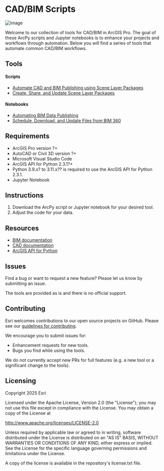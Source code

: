 # CAD/BIM Scripts
![image](https://github.com/user-attachments/assets/6f89496d-4220-4fe0-8014-76010bca4630)


Welcome to our collection of tools for CAD/BIM in ArcGIS Pro. The goal of these ArcPy scripts and Jupyter notebooks is to enhance your projects and workflows through automation. 
Below you will find a series of tools that automate common CAD/BIM workflows.

## Tools
#### Scripts
- [Automate CAD and BIM Publishing using Scene Layer Packages](Tools/Automate%20CAD%20and%20BIM%20Publishing%20using%20Scene%20Layer%20Packages)
- [Create, Share, and Update Scene Layer Packages](Tools/Create,%20Share,%20and%20Update%20Scene%20Layer%20Packages) 
#### Notebooks
- [Automating BIM Data Publishing](Tools/Automate%20BIM%20Data%20Publishing)
- [Schedule, Download, and Update Files from BIM 360](Tools/Schedule,%20Download,%20and%20Update%20Files%20from%20BIM%20360) 

## Requirements
- ArcGIS Pro version ?+
- AutoCAD or Civil 3D version ?+
- Microsoft Visual Studio Code
- ArcGIS API for Python 2.3.1?+
- Python 3.9.x? to 3.11.x?? is required to use the ArcGIS API for Python 2.3.1.
- Jupyter Notebook
  
## Instructions
1. Download the ArcPy script or Jupyter notebook for your desired tool. 
2. Adjust the code for your data.

## Resources
- [BIM documentation](https://pro.arcgis.com/en/pro-app/latest/help/data/revit/what-is-bim-data-.htm)
- [CAD documentation](https://pro.arcgis.com/en/pro-app/latest/help/data/cad/what-is-cad-data.htm)
- [ArcGIS API for Python](https://developers.arcgis.com/python/latest/)


## Issues
Find a bug or want to request a new feature? Please let us know by submitting an issue. 

The tools are provided as is and there is no official support.

## Contributing
Esri welcomes contributions to our open source projects on GitHub. Please see our [guidelines for contributing](https://github.com/esri/contributing). 

We encourage you to submit issues for:
- Enhancement requests for new tools.
- Bugs you find while using the tools.

We do not currently accept new PRs for full features (e.g. a new tool or a significant change to the tools).

## Licensing 
Copyright 2025 Esri

Licensed under the Apache License, Version 2.0 (the "License"); you may not use this file except in compliance with the License. You may obtain a copy of the License at

http://www.apache.org/licenses/LICENSE-2.0

Unless required by applicable law or agreed to in writing, software distributed under the License is distributed on an "AS IS" BASIS, WITHOUT WARRANTIES OR CONDITIONS OF ANY KIND, either express or implied. See the License for the specific language governing permissions and limitations under the License.

A copy of the license is available in the repository's license.txt file.
